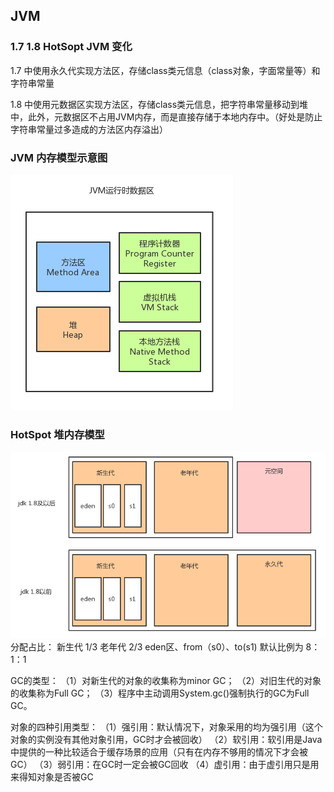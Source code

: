 ## JVM

### 1.7 1.8 HotSopt JVM 变化

1.7 中使用永久代实现方法区，存储class类元信息（class对象，字面常量等）和字符串常量

1.8 中使用元数据区实现方法区，存储class类元信息，把字符串常量移动到堆中，此外，元数据区不占用JVM内存，而是直接存储于本地内存中。（好处是防止字符串常量过多造成的方法区内存溢出）

### JVM 内存模型示意图
![JVM内存模型示意图](./pic/JVM内存1.png)

### HotSpot 堆内存模型

![HotSpot 堆内存模型](./pic/JVM堆内存模型.png)
分配占比： 新生代 1/3 老年代 2/3
eden区、from（s0）、to(s1) 默认比例为 8：1：1

GC的类型：
（1）对新生代的对象的收集称为minor GC；
（2）对旧生代的对象的收集称为Full GC；
（3）程序中主动调用System.gc()强制执行的GC为Full GC。

对象的四种引用类型：
（1）强引用：默认情况下，对象采用的均为强引用（这个对象的实例没有其他对象引用，GC时才会被回收）
（2）软引用：软引用是Java中提供的一种比较适合于缓存场景的应用（只有在内存不够用的情况下才会被GC）
（3）弱引用：在GC时一定会被GC回收
（4）虚引用：由于虚引用只是用来得知对象是否被GC
